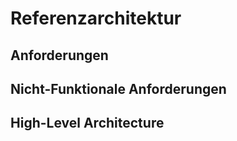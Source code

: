 # Referenzarchitektur

## Anforderungen

## Nicht-Funktionale Anforderungen

## High-Level Architecture